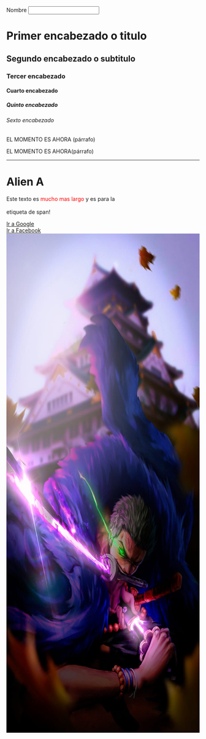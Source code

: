 <!DOCTYPE html>
<html>
<head>
    <title>mi primera web</title>
<head>
<body>
    <form>
    <label for="Nombre">Nombre</label>
    <input id="Nombre" name="Nombre" pleaceholde="Nombre"/>
    </form>
    <h1>Primer encabezado o titulo</h1>
    <h2>Segundo encabezado o subtitulo</h2>
    <h3>Tercer encabezado</h3>
    <h4>Cuarto encabezado</h4>
    <h5>Quinto encabezado</h5>
    <h6>Sexto encabezado</h6>
    <p>EL MOMENTO ES AHORA (párrafo)</p>
    <p>EL MOMENTO ES AHORA(párrafo)</p>
    <hr>
    <h1>Alien A</h1>
    <p>
    Este texto es<span style="color: red"> mucho mas largo</span> y es para la<br><br> etiqueta de span!
    </p>
    <!--Este texto es un COMENTARIO y nova aparecer en el explorador-->
    <a href="https://www.google.com.pe">Ir a Google</a><br>
    <a target="_blank" href="https://www.facebook.com">Ir a Facebook</a>
    <img src="img/zoro.jpg" alt="zoro roronoa" height="1300">
</body>
</html>